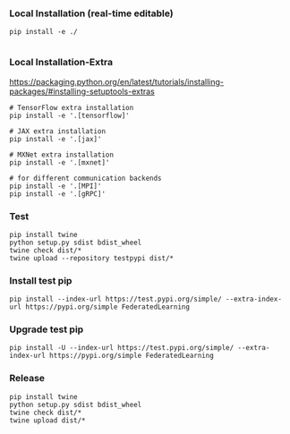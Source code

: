 ### Local Installation (real-time editable)
```
pip install -e ./


```

### Local Installation-Extra

https://packaging.python.org/en/latest/tutorials/installing-packages/#installing-setuptools-extras

```
# TensorFlow extra installation
pip install -e '.[tensorflow]'

# JAX extra installation
pip install -e '.[jax]'

# MXNet extra installation
pip install -e '.[mxnet]'

# for different communication backends
pip install -e '.[MPI]'
pip install -e '.[gRPC]'

```

### Test
```
pip install twine
python setup.py sdist bdist_wheel
twine check dist/*
twine upload --repository testpypi dist/*
```

### Install test pip
```
pip install --index-url https://test.pypi.org/simple/ --extra-index-url https://pypi.org/simple FederatedLearning
```

### Upgrade test pip
```
pip install -U --index-url https://test.pypi.org/simple/ --extra-index-url https://pypi.org/simple FederatedLearning
```

### Release
```
pip install twine
python setup.py sdist bdist_wheel
twine check dist/*
twine upload dist/*
```